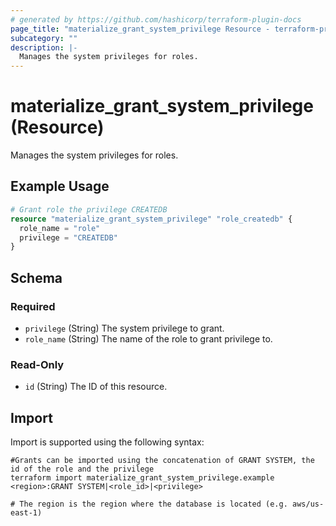 ```yaml
---
# generated by https://github.com/hashicorp/terraform-plugin-docs
page_title: "materialize_grant_system_privilege Resource - terraform-provider-materialize"
subcategory: ""
description: |-
  Manages the system privileges for roles.
---
```


# materialize_grant_system_privilege (Resource)

Manages the system privileges for roles.

## Example Usage

```terraform
# Grant role the privilege CREATEDB
resource "materialize_grant_system_privilege" "role_createdb" {
  role_name = "role"
  privilege = "CREATEDB"
}
```

<!-- schema generated by tfplugindocs -->
## Schema

### Required

- `privilege` (String) The system privilege to grant.
- `role_name` (String) The name of the role to grant privilege to.

### Read-Only

- `id` (String) The ID of this resource.

## Import

Import is supported using the following syntax:

```shell
#Grants can be imported using the concatenation of GRANT SYSTEM, the id of the role and the privilege 
terraform import materialize_grant_system_privilege.example <region>:GRANT SYSTEM|<role_id>|<privilege>

# The region is the region where the database is located (e.g. aws/us-east-1)
```
